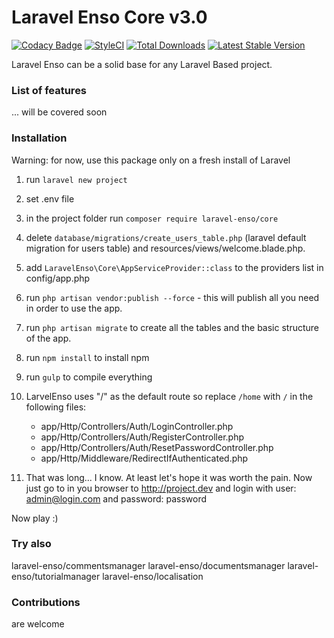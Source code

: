 # Laravel Enso Core v3.0
[![Codacy Badge](https://api.codacy.com/project/badge/Grade/ba5e8fe6e1dc427590d9bad7721ca037)](https://www.codacy.com/app/laravel-enso/Core?utm_source=github.com&amp;utm_medium=referral&amp;utm_content=laravel-enso/Core&amp;utm_campaign=Badge_Grade)
[![StyleCI](https://styleci.io/repos/85807594/shield?branch=master)](https://styleci.io/repos/85807594)
[![Total Downloads](https://poser.pugx.org/laravel-enso/core/downloads)](https://packagist.org/packages/laravel-enso/core)
[![Latest Stable Version](https://poser.pugx.org/laravel-enso/core/version)](https://packagist.org/packages/laravel-enso/core)

Laravel Enso can be a solid base for any Laravel Based project.

### List of features

 ... will be covered soon

### Installation

Warning: for now, use this package only on a fresh install of Laravel

1. run `laravel new project`

2. set .env file

3. in the project folder run `composer require laravel-enso/core`

4. delete `database/migrations/create_users_table.php` (laravel default migration for users table) and resources/views/welcome.blade.php.

5. add `LaravelEnso\Core\AppServiceProvider::class` to the providers list in config/app.php

6. run `php artisan vendor:publish --force` - this will publish all you need in order to use the app.

7. run `php artisan migrate` to create all the tables and the basic structure of the app.

8. run `npm install` to install npm

9. run `gulp` to compile everything

10. LarvelEnso uses "/" as the default route so replace `/home` with `/` in the following files:
    - app/Http/Controllers/Auth/LoginController.php
    - app/Http/Controllers/Auth/RegisterController.php
    - app/Http/Controllers/Auth/ResetPasswordController.php
    - app/Http/Middleware/RedirectIfAuthenticated.php

11. That was long... I know. At least let's hope it was worth the pain.
Now just go to in you browser to http://project.dev and login with user: admin@login.com and password: password

Now play :)

### Try also

laravel-enso/commentsmanager
laravel-enso/documentsmanager
laravel-enso/tutorialmanager
laravel-enso/localisation

### Contributions

are welcome
